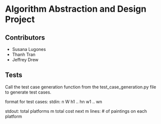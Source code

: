 # Algorithm Abstraction and Design Project

## Contributors
 - Susana Lugones
 - Thanh Tran
 - Jeffrey Drew
 
 ## Tests
Call the test case generation function from the test_case_generation.py file to generate test cases.

format for test cases:
stdin:
n W
h1 .. hn
w1 .. wn

stdout:
total platforms m
total cost
next m lines: # of paintings on each platform